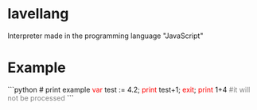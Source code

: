 # lavellang
Interpreter made in the programming language "JavaScript"
<h1>Example</h1>
```python
# print example
<span style="color: red">var</span> test := 4.2;
<span style="color: red">print</span> test+1;
<span style="color: red">exit</span>;
<span style="color: red">print</span> 1+4 <span style="color: gray">#it will not be processed</span>
```
